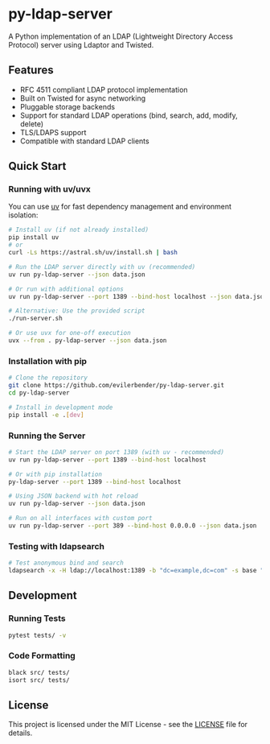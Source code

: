 # py-ldap-server

A Python implementation of an LDAP (Lightweight Directory Access Protocol) server using Ldaptor and Twisted.

## Features

- RFC 4511 compliant LDAP protocol implementation
- Built on Twisted for async networking
- Pluggable storage backends
- Support for standard LDAP operations (bind, search, add, modify, delete)
- TLS/LDAPS support
- Compatible with standard LDAP clients

## Quick Start

### Running with uv/uvx

You can use [uv](https://github.com/astral-sh/uv) for fast dependency management and environment isolation:

```bash
# Install uv (if not already installed)
pip install uv
# or
curl -Ls https://astral.sh/uv/install.sh | bash

# Run the LDAP server directly with uv (recommended)
uv run py-ldap-server --json data.json

# Or run with additional options
uv run py-ldap-server --port 1389 --bind-host localhost --json data.json

# Alternative: Use the provided script
./run-server.sh

# Or use uvx for one-off execution
uvx --from . py-ldap-server --json data.json
```

### Installation with pip

```bash
# Clone the repository
git clone https://github.com/evilerbender/py-ldap-server.git
cd py-ldap-server

# Install in development mode
pip install -e .[dev]
```

### Running the Server

```bash
# Start the LDAP server on port 1389 (with uv - recommended)
uv run py-ldap-server --port 1389 --bind-host localhost

# Or with pip installation
py-ldap-server --port 1389 --bind-host localhost

# Using JSON backend with hot reload
uv run py-ldap-server --json data.json

# Run on all interfaces with custom port
uv run py-ldap-server --port 389 --bind-host 0.0.0.0 --json data.json
```

### Testing with ldapsearch

```bash
# Test anonymous bind and search
ldapsearch -x -H ldap://localhost:1389 -b "dc=example,dc=com" -s base "(objectClass=*)"
```

## Development

### Running Tests

```bash
pytest tests/ -v
```

### Code Formatting

```bash
black src/ tests/
isort src/ tests/
```

## License

This project is licensed under the MIT License - see the [LICENSE](LICENSE) file for details.
